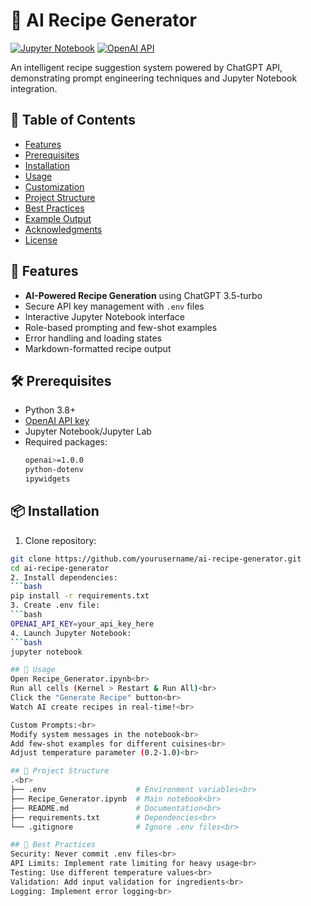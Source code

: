 # 🍳 AI Recipe Generator

[![Jupyter Notebook](https://img.shields.io/badge/Jupyter-Notebook-orange)](recipe_generator.ipynb)
[![OpenAI API](https://img.shields.io/badge/OpenAI-API-412991)](https://platform.openai.com)

An intelligent recipe suggestion system powered by ChatGPT API, demonstrating prompt engineering techniques and Jupyter Notebook integration.

## 📖 Table of Contents
- [Features](#-features)
- [Prerequisites](#-prerequisites)
- [Installation](#-installation)
- [Usage](#-usage)
- [Customization](#-customization)
- [Project Structure](#-project-structure)
- [Best Practices](#-best-practices)
- [Example Output](#-example-output)
- [Acknowledgments](#-acknowledgments)
- [License](#-license)

## 🌟 Features
- **AI-Powered Recipe Generation** using ChatGPT 3.5-turbo
- Secure API key management with `.env` files
- Interactive Jupyter Notebook interface
- Role-based prompting and few-shot examples
- Error handling and loading states
- Markdown-formatted recipe output

## 🛠 Prerequisites
- Python 3.8+
- [OpenAI API key](https://platform.openai.com/api-keys)
- Jupyter Notebook/Jupyter Lab
- Required packages:
  ```bash
  openai>=1.0.0
  python-dotenv
  ipywidgets

## 📦 Installation
1. Clone repository:
  ```bash
  git clone https://github.com/yourusername/ai-recipe-generator.git
  cd ai-recipe-generator
2. Install dependencies:
  ```bash
  pip install -r requirements.txt
3. Create .env file:
  ```bash
  OPENAI_API_KEY=your_api_key_here
4. Launch Jupyter Notebook:
  ```bash
  jupyter notebook

## 🚀 Usage
Open Recipe_Generator.ipynb<br>
Run all cells (Kernel > Restart & Run All)<br>
Click the "Generate Recipe" button<br>
Watch AI create recipes in real-time!<br>

Custom Prompts:<br>
Modify system messages in the notebook<br>
Add few-shot examples for different cuisines<br>
Adjust temperature parameter (0.2-1.0)<br>

## 📂 Project Structure
.<br>
├── .env                    # Environment variables<br>
├── Recipe_Generator.ipynb  # Main notebook<br>
├── README.md               # Documentation<br>
├── requirements.txt        # Dependencies<br>
└── .gitignore              # Ignore .env files<br>

## 🔑 Best Practices
Security: Never commit .env files<br>
API Limits: Implement rate limiting for heavy usage<br>
Testing: Use different temperature values<br>
Validation: Add input validation for ingredients<br>
Logging: Implement error logging<br>


